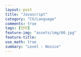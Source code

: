 ```yaml
---
layout: post
title: "Javascript"
category: "CV/Language"
comments: true
tags: [언어]
feature-img: "assets/img/60.jpg"
feature-title:
use_math: true
summary: "Level : Novice"
---
```

